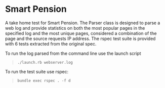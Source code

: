 # Smart Pension
A take home test for Smart Pension. The Parser class is designed to parse a web log and provide statistics on both the most popular pages in the specified log and the most unique pages, considered a combination of the page and the source requests IP address. The rspec test suite is provided with 6 tests extracted from the original spec.

To run the log parsed from the command line use the launch script

> `./launch.rb webserver.log`

To run the test suite use rspec:

> `bundle exec rspec . -f d`

